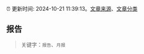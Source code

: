 :alarm_clock: 更新时间: 2024-10-21 11:39:13。[文章来源](/README.md)、[文章分类](/TAGS.md)

## 报告


> 关键字：`报告`、`月报`



